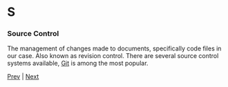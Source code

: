 # S

### Source Control
The management of changes made to documents, specifically code files in our case. Also known as revision control. There are several source control systems available, [Git](https://git-scm.com/) is among the most popular.

[Prev](./r.md) | [Next](./t.md)
